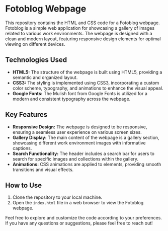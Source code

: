 # Fotoblog Webpage

This repository contains the HTML and CSS code for a Fotoblog webpage. Fotoblog is a simple web application for showcasing a gallery of images related to various work environments. The webpage is designed with a clean and modern layout, featuring responsive design elements for optimal viewing on different devices.

## Technologies Used

- **HTML5:** The structure of the webpage is built using HTML5, providing a semantic and organized layout.
- **CSS3:** The styling is implemented using CSS3, incorporating a custom color scheme, typography, and animations to enhance the visual appeal.
- **Google Fonts:** The Mulish font from Google Fonts is utilized for a modern and consistent typography across the webpage.

## Key Features

- **Responsive Design:** The webpage is designed to be responsive, ensuring a seamless user experience on various screen sizes.
- **Gallery Display:** The main content of the webpage is a gallery section, showcasing different work environment images with informative captions.
- **Search Functionality:** The header includes a search bar for users to search for specific images and collections within the gallery.
- **Animations:** CSS animations are applied to elements, providing smooth transitions and visual effects.

## How to Use

1. Clone the repository to your local machine.
2. Open the `index.html` file in a web browser to view the Fotoblog webpage.

Feel free to explore and customize the code according to your preferences. If you have any questions or suggestions, please feel free to reach out!
